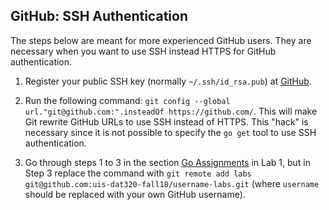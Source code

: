 ## GitHub: SSH Authentication

The steps below are meant for more experienced GitHub users. They are necessary
when you want to use SSH instead HTTPS for GitHub authentication. 

1. Register your public SSH key (normally `~/.ssh/id_rsa.pub`) at
   [GitHub](https://github.com/settings/ssh). 

2. Run the following command: `git config --global
   url."git@github.com:".insteadOf https://github.com/`. This will make Git
   rewrite GitHub URLs to use SSH instead of HTTPS. This "hack" is necessary
   since it is not possible to specify the `go get` tool to use SSH
   authentication. 

3. Go through steps 1 to 3 in the section [Go
   Assignments](https://github.com/uis-dat320-fall18/assignments/blob/master/lab1/README.md#go-assignments)
   in Lab 1, but in Step 3 replace the command with `git remote add labs
   git@github.com:uis-dat320-fall18/username-labs.git` (where `username` should be
   replaced with your own GitHub username).
   
